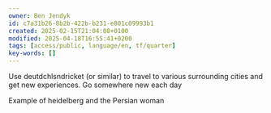 ```yaml
---
owner: Ben Jendyk
id: c7a31b26-8b2b-422b-b231-e801c09993b1
created: 2025-02-15T21:04:08+0100
modified: 2025-04-18T16:55:41+0200
tags: [access/public, language/en, tf/quarter]
key-words: []
---
```


Use deutdchlsndricket (or similar) to travel to various surrounding cities and get new experiences. Go somewhere new each day

Example of heidelberg and the Persian woman

